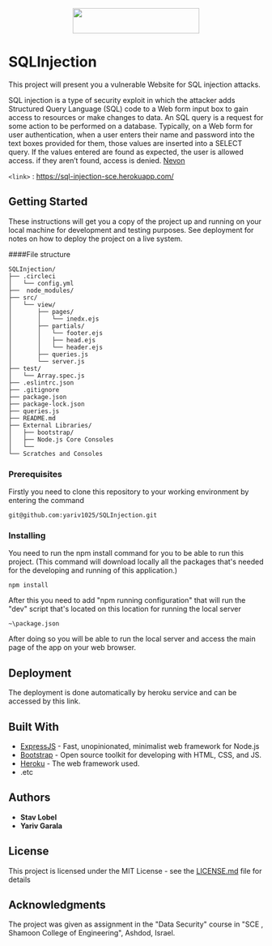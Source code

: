 <p align="center">
  <img width="250" height="50" src="https://imagehost.imageupload.net/2020/04/27/injection.jpg">
</p>


# SQLInjection

This project will present you a vulnerable Website for SQL injection attacks.

SQL injection is a type of security exploit in which the attacker adds Structured Query Language (SQL) code to a Web form input box to gain access to resources or make changes to data.
An SQL query is a request for some action to be performed on a database.
Typically, on a Web form for user authentication, when a user enters their name and password into the text boxes provided for them, those values are inserted into a SELECT query.
If the values entered are found as expected, the user is allowed access.
if they aren’t found, access is denied. [Nevon](https://nevonprojects.com/sql-injection-prevention/)

`<link>` : https://sql-injection-sce.herokuapp.com/

## Getting Started

These instructions will get you a copy of the project up and running on your local machine for development and testing purposes. See deployment for notes on how to deploy the project on a live system.

####File structure
```
SQLInjection/
├── .circleci
│   └── config.yml
├──  node_modules/
├── src/
│   └── view/
│       ├── pages/
│       │   └── inedx.ejs  
│       ├── partials/
│       │   └── footer.ejs  
│       │   ├── head.ejs
│       │   └── header.ejs
│       ├── queries.js
│       └── server.js
├── test/
│   └── Array.spec.js  
├── .eslintrc.json 
├── .gitignore
├── package.json
├── package-lock.json
├── queries.js
├── README.md
├── External Libraries/
│   ├── bootstrap/
│   ├── Node.js Core Consoles
│   └── 
└── Scratches and Consoles
```
### Prerequisites

Firstly you need to clone this repository to your working environment by entering the command
```
git@github.com:yariv1025/SQLInjection.git
```

### Installing

You need to run the npm install command for you to be able to run this project.
(This command will download locally all the packages that's needed for the developing and running of this application.)

```
npm install
```

After this you need to add "npm running configuration" that will run the "dev" script that's located on this location for running the local server
```
~\package.json
```
After doing so you will be able to run the local server and access the main page of the app on your web browser.


## Deployment

The deployment is done automatically by heroku service and can be accessed by this link.

## Built With

* [ExpressJS](https://expressjs.com/) - Fast, unopinionated, minimalist web framework for Node.js
* [Bootstrap](https://getbootstrap.com/) - Open source toolkit for developing with HTML, CSS, and JS.
* [Heroku](https://www.heroku.com/platform) - The web framework used.
* .etc

## Authors
* **Stav Lobel** 
* **Yariv Garala**

## License

This project is licensed under the MIT License - see the [LICENSE.md](https://www.mit.edu/~amini/LICENSE.md) file for details

## Acknowledgments
The project was given as assignment in the "Data Security" course in "SCE
, Shamoon College of Engineering", Ashdod, Israel.